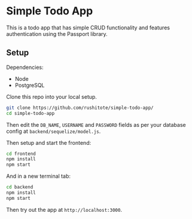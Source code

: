 # Simple Todo App

This is a todo app that has simple CRUD functionality and features authentication using the Passport library.

## Setup

Dependencies:
- Node
- PostgreSQL

Clone this repo into your local setup.

```bash
git clone https://github.com/rushitote/simple-todo-app/
cd simple-todo-app
```

Then edit the `DB_NAME`, `USERNAME` and `PASSWORD` fields as per your database config at `backend/sequelize/model.js`.

Then setup and start the frontend:

```bash
cd frontend
npm install
npm start
```

And in a new terminal tab:

```bash
cd backend
npm install
npm start
```

Then try out the app at `http://localhost:3000`.
